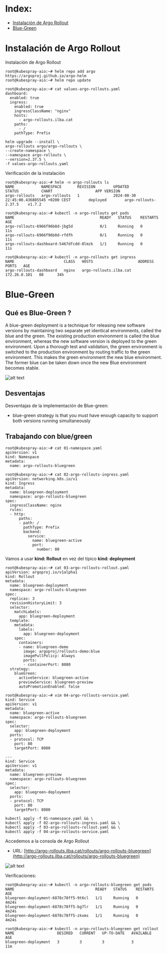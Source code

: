 # Index:

* [Instalación de Argo Rollout](#id10)
* [Blue-Green](#id20)

# Instalación de Argo Rollout <div id='id10' />

Instalación de Argo Rollout

```
root@kubespray-aio:~# helm repo add argo https://argoproj.github.io/argo-helm
root@kubespray-aio:~# helm repo update

root@kubespray-aio:~# cat values-argo-rollouts.yaml
dashboard:
  enabled: true
  ingress:
    enabled: true
    ingressClassName: "nginx"
    hosts:
      - argo-rollouts.ilba.cat
    paths:
      - /
    pathType: Prefix

helm upgrade --install \
argo-rollouts argo/argo-rollouts \
--create-namespace \
--namespace argo-rollouts \
--version=2.37.5 \
-f values-argo-rollouts.yaml
```

Verificación de la instalación

```
root@kubespray-aio:~# helm -n argo-rollouts ls
NAME            NAMESPACE       REVISION        UPDATED                                         STATUS          CHART                   APP VERSION
argo-rollouts   argo-rollouts   1               2024-08-30 22:45:00.436885545 +0200 CEST        deployed        argo-rollouts-2.37.5    v1.7.2

root@kubespray-aio:~# kubectl -n argo-rollouts get pods
NAME                                      READY   STATUS    RESTARTS   AGE
argo-rollouts-6966f96b8d-jbg5d            0/1     Running   0          11s
argo-rollouts-6966f96b8d-rfdfh            0/1     Running   0          11s
argo-rollouts-dashboard-5467dfcdd-8lmzk   1/1     Running   0          11s

root@kubespray-aio:~# kubectl -n argo-rollouts get ingress
NAME                      CLASS   HOSTS                    ADDRESS        PORTS   AGE
argo-rollouts-dashboard   nginx   argo-rollouts.ilba.cat   172.26.0.101   80      34h
```

# Blue-Green <div id='id20' />

## Qué es Blue-Green ?

A blue-green deployment is a technique for releasing new software versions by maintaining two separate yet identical environments, called the blue and the green. The existing production environment is called the blue environment, whereas the new software version is deployed to the green environment. Upon a thorough test and validation, the green environment is switched to the production environment by routing traffic to the green environment. This makes the green environment the new blue environment. The former blue can be taken down once the new Blue environment becomes stable.

![alt text](images/blue-green-deployments-in-kubernetes.png)

## Desventajas

Desventajas de la implementación de Blue-green:

* blue-green strategy is that you must have enough capacity to support both versions running simultaneously

## Trabajando con blue/green

```
root@kubespray-aio:~# cat 01-namespace.yaml
apiVersion: v1
kind: Namespace
metadata:
  name: argo-rollouts-bluegreen
```

```
root@kubespray-aio:~# cat 02-argo-rollouts-ingress.yaml
apiVersion: networking.k8s.io/v1
kind: Ingress
metadata:
  name: bluegreen-deployment
  namespace: argo-rollouts-bluegreen
spec:
  ingressClassName: nginx
  rules:
  - http:
      paths:
      - path: /
        pathType: Prefix
        backend:
          service:
            name: bluegreen-active
            port:
              number: 80
```

Vamos a usar **kind: Rollout** en vez del típico **kind: deployment**

```
root@kubespray-aio:~# cat 03-argo-rollouts-rollout.yaml
apiVersion: argoproj.io/v1alpha1
kind: Rollout
metadata:
  name: bluegreen-deployment
  namespace: argo-rollouts-bluegreen
spec:
  replicas: 3
  revisionHistoryLimit: 3
  selector:
    matchLabels:
      app: bluegreen-deployment
  template:
    metadata:
      labels:
        app: bluegreen-deployment
    spec:
      containers:
      - name: bluegreen-demo
        image: argoproj/rollouts-demo:blue
        imagePullPolicy: Always
        ports:
        - containerPort: 8080
  strategy:
    blueGreen:
      activeService: bluegreen-active
      previewService: bluegreen-preview
      autoPromotionEnabled: false
```

```
root@kubespray-aio:~# vim 04-argo-rollouts-service.yaml
kind: Service
apiVersion: v1
metadata:
  name: bluegreen-active
  namespace: argo-rollouts-bluegreen
spec:
  selector:
    app: bluegreen-deployment
  ports:
  - protocol: TCP
    port: 80
    targetPort: 8080

---
kind: Service
apiVersion: v1
metadata:
  name: bluegreen-preview
  namespace: argo-rollouts-bluegreen
spec:
  selector:
    app: bluegreen-deployment
  ports:
  - protocol: TCP
    port: 80
    targetPort: 8080
```

```
kubectl apply -f 01-namespace.yaml && \
kubectl apply -f 02-argo-rollouts-ingress.yaml && \
kubectl apply -f 03-argo-rollouts-rollout.yaml && \
kubectl apply -f 04-argo-rollouts-service.yaml
```

Accedemos a la consola de Argo Rollout
* URL: [http://argo-rollouts.ilba.cat/rollouts/argo-rollouts-bluegreen](http://argo-rollouts.ilba.cat/rollouts/argo-rollouts-bluegreen)

![alt text](images/argo-rollout-first-deploy.png)

Verificaciones:

```
root@kubespray-aio:~# kubectl -n argo-rollouts-bluegreen get pods
NAME                                    READY   STATUS    RESTARTS   AGE
bluegreen-deployment-6878c78ff5-9t6cl   1/1     Running   0          4m24s
bluegreen-deployment-6878c78ff5-bg7lr   1/1     Running   0          4m24s
bluegreen-deployment-6878c78ff5-zkxms   1/1     Running   0          4m24s

root@kubespray-aio:~# kubectl -n argo-rollouts-bluegreen get rollout
NAME                   DESIRED   CURRENT   UP-TO-DATE   AVAILABLE   AGE
bluegreen-deployment   3         3         3            3           11m
```